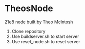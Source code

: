 # TheosNode

21e8 node built by Theo McIntosh

1. Clone repository
2. Use buildserver.sh to start server
3. Use reset_node.sh to reset server
